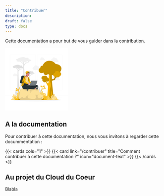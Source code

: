 ```yaml
---
title: "Contribuer"
description:
draft: false
type: docs
---
```


Cette documentation a pour but de vous guider dans la contribution.

<img src="./cdc-illustration-contribuer.png" alt="Contribuer" style="width: 40%;">

## A la documentation

Pour contribuer à cette documentation, nous vous invitons à regarder cette docummentation :

{{< cards cols="1" >}}
  {{< card link="/contribuer" title="Comment contribuer à cette documentation ?" icon="document-text" >}}
{{< /cards >}}

## Au projet du Cloud du Coeur

Blabla
